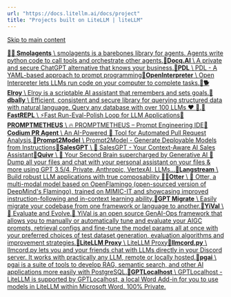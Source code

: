 ```yaml
---
url: "https://docs.litellm.ai/docs/project"
title: "Projects built on LiteLLM | liteLLM"
---
```


[Skip to main content](https://docs.litellm.ai/docs/project#__docusaurus_skipToContent_fallback)

[**📄️🤗 Smolagents** \\
smolagents is a barebones library for agents. Agents write python code to call tools and orchestrate other agents.](https://docs.litellm.ai/docs/projects/smolagents)[**📄️Docq.AI** \\
A private and secure ChatGPT alternative that knows your business.](https://docs.litellm.ai/docs/projects/Docq.AI)[**📄️PDL** \\
PDL - A YAML-based approach to prompt programming](https://docs.litellm.ai/docs/projects/PDL)[**📄️OpenInterpreter** \\
Open Interpreter lets LLMs run code on your computer to complete tasks.](https://docs.litellm.ai/docs/projects/OpenInterpreter)[**📄️🐕 Elroy** \\
Elroy is a scriptable AI assistant that remembers and sets goals.](https://docs.litellm.ai/docs/projects/Elroy)[**📄️dbally** \\
Efficient, consistent and secure library for querying structured data with natural language. Query any database with over 100 LLMs ❤️ 🚅.](https://docs.litellm.ai/docs/projects/dbally)[**📄️FastREPL** \\
⚡Fast Run-Eval-Polish Loop for LLM Applications](https://docs.litellm.ai/docs/projects/FastREPL)[**📄️PROMPTMETHEUS** \\
🔥 PROMPTMETHEUS – Prompt Engineering IDE](https://docs.litellm.ai/docs/projects/PROMPTMETHEUS)[**📄️Codium PR Agent** \\
An AI-Powered 🤖 Tool for Automated Pull Request Analysis,](https://docs.litellm.ai/docs/projects/Codium%20PR%20Agent)[**📄️Prompt2Model** \\
Prompt2Model - Generate Deployable Models from Instructions](https://docs.litellm.ai/docs/projects/Prompt2Model)[**📄️SalesGPT** \\
🤖 SalesGPT - Your Context-Aware AI Sales Assistant](https://docs.litellm.ai/docs/projects/SalesGPT)[**📄️Quivr** \\
🧠 Your Second Brain supercharged by Generative AI 🧠 Dump all your files and chat with your personal assistant on your files & more using GPT 3.5/4, Private, Anthropic, VertexAI, LLMs...](https://docs.litellm.ai/docs/projects/Quivr)[**📄️Langstream** \\
Build robust LLM applications with true composability 🔗](https://docs.litellm.ai/docs/projects/Langstream)[**📄️Otter** \\
🦦 Otter, a multi-modal model based on OpenFlamingo (open-sourced version of DeepMind's Flamingo), trained on MIMIC-IT and showcasing improved instruction-following and in-context learning ability.](https://docs.litellm.ai/docs/projects/Otter)[**📄️GPT Migrate** \\
Easily migrate your codebase from one framework or language to another.](https://docs.litellm.ai/docs/projects/GPT%20Migrate)[**📄️YiVal** \\
🚀 Evaluate and Evolve.🚀 YiVal is an open source GenAI-Ops framework that allows you to manually or automatically tune and evaluate your AIGC prompts, retrieval configs and fine-tune the model params all at once with your preferred choices of test dataset generation, evaluation algorithms and improvement strategies.](https://docs.litellm.ai/docs/projects/YiVal)[**📄️LiteLLM Proxy** \\
LiteLLM Proxy](https://docs.litellm.ai/docs/projects/LiteLLM%20Proxy)[**📄️llmcord.py** \\
llmcord.py lets you and your friends chat with LLMs directly in your Discord server. It works with practically any LLM, remote or locally hosted.](https://docs.litellm.ai/docs/projects/llm_cord)[**📄️pgai** \\
pgai is a suite of tools to develop RAG, semantic search, and other AI applications more easily with PostgreSQL.](https://docs.litellm.ai/docs/projects/pgai)[**📄️GPTLocalhost** \\
GPTLocalhost - LiteLLM is supported by GPTLocalhost, a local Word Add-in for you to use models in LiteLLM within Microsoft Word. 100% Private.](https://docs.litellm.ai/docs/projects/GPTLocalhost)